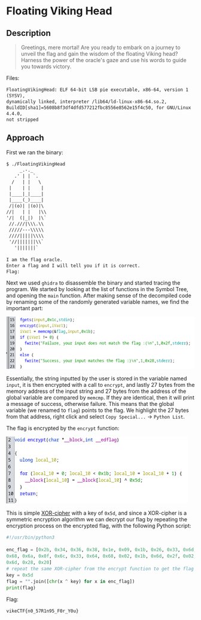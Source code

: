 # Floating Viking Head

## Description

> Greetings, mere mortal! Are you ready to embark on a journey to unveil the
> flag and gain the wisdom of the floating Viking head? Harness the power of
> the oracle's gaze and use his words to guide you towards victory.

Files:

```
FloatingVikingHead: ELF 64-bit LSB pie executable, x86-64, version 1 (SYSV),
dynamically linked, interpreter /lib64/ld-linux-x86-64.so.2,
BuildID[sha1]=5608b8f3df4dfd577212fbc8556e8562e15f4c50, for GNU/Linux 4.4.0,
not stripped
```

## Approach

First we ran the binary:

```
$ ./FloatingVikingHead
     _.-._
   .' | | `.
  /   | |   \
 |    | |    |
 |____|_|____|
 |____(_)____|
 /|(o)| |(o)|\
//|   | |   |\\
'/|  (|_|)  |\`
 //.///|\\\.\\
 /////---\\\\\
 ////|||||\\\\
 '//|||||||\\`
   '|||||||`

I am the flag oracle.
Enter a flag and I will tell you if it is correct.
Flag: 
```

Next we used `ghidra` to disassemble the binary and started tracing the
program. We started by looking at the list of functions in the Symbol Tree, and
opening the `main` function. After making sense of the decompiled code by
renaming some of the randomly generated variable names, we find the important
part:

![](./functions.png)

Essentially, the string inputted by the user is stored in the variable named
`input`, it is then encrypted with a call to `encrypt`, and lastly 27 bytes
from the memory address of the input string and 27 bytes from the address of
the global variable are compared by `memcmp`. If they are identical, then it
will print a message of success, otherwise failure. This means that the global
variable (we renamed to `flag`) points to the flag. We highlight the 27 bytes from
that address, right click and select `Copy Special...` -> `Python List`.

The flag is encrypted by the `encrypt` function:

![](./encrypt.png)

This is simple [XOR-cipher](https://en.wikipedia.org/wiki/XOR_cipher) with a
key of `0x5d`, and since a XOR-cipher is a symmetric encryption algorithm we
can decrypt our flag by repeating the encryption process on the encrypted flag,
with the following Python script:

```py
#!/usr/bin/python3

enc_flag = [0x2b, 0x34, 0x36, 0x38, 0x1e, 0x09, 0x1b, 0x26, 0x33, 0x6d, 0x02,
0x68, 0x6a, 0x0f, 0x6c, 0x33, 0x64, 0x68, 0x02, 0x1b, 0x6d, 0x2f, 0x02, 0x04,
0x6d, 0x28, 0x20]
# repeat the same XOR-cipher from the encrypt function to get the flag
key = 0x5d
flag = "".join([chr(x ^ key) for x in enc_flag])
print(flag)
```

Flag:

```
vikeCTF{n0_57R1n95_F0r_Y0u}
```
